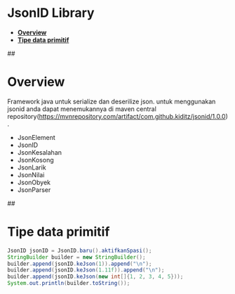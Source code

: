 # JsonID Library

* [<b>Overview</b>](#overview) 
* [<b>Tipe data primitif</b>](#tipe-data-primitif) 

##<h1>Overview </h1>
Framework java untuk serialize dan deserilize json.
untuk menggunakan jsonid anda dapat menemukannya di maven central repository(https://mvnrepository.com/artifact/com.github.kiditz/jsonid/1.0.0).

* JsonElement
* JsonID
* JsonKesalahan
* JsonKosong
* JsonLarik
* JsonNilai
* JsonObyek
* JsonParser


##<h1>Tipe data primitif</h1>
```java
JsonID jsonID = JsonID.baru().aktifkanSpasi();
StringBuilder builder = new StringBuilder();
builder.append(jsonID.keJson(1)).append("\n");
builder.append(jsonID.keJson(1.11f)).append("\n");
builder.append(jsonID.keJson(new int[]{1, 2, 3, 4, 5}));
System.out.println(builder.toString());
```




